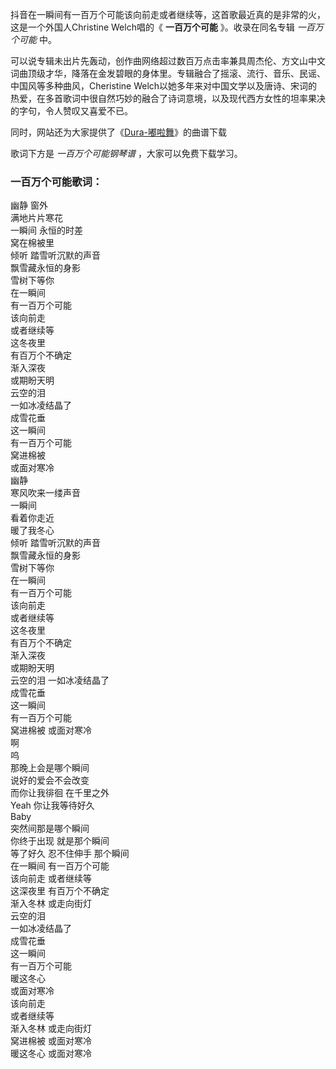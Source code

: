 

抖音在一瞬间有一百万个可能该向前走或者继续等，这首歌最近真的是非常的火，这是一个外国人Christine Welch唱的《 **一百万个可能**
》。收录在同名专辑 _一百万个可能_ 中。

可以说专辑未出片先轰动，创作曲网络超过数百万点击率兼具周杰伦、方文山中文词曲顶级才华，降落在金发碧眼的身体里。专辑融合了摇滚、流行、音乐、民谣、中国风等多种曲风，Cheristine
Welch以她多年来对中国文学以及唐诗、宋词的热爱，在多首歌词中很自然巧妙的融合了诗词意境，以及现代西方女性的坦率果决的字句，令人赞叹又喜爱不已。

同时，网站还为大家提供了《[Dura-嘟啦舞](Music-9508-Dura-嘟啦舞-极简好听-西班牙神曲.html "Dura-嘟啦舞")》的曲谱下载

歌词下方是 _一百万个可能钢琴谱_ ，大家可以免费下载学习。

### 一百万个可能歌词：

幽静 窗外  
满地片片寒花  
一瞬间 永恒的时差  
窝在棉被里  
倾听 踏雪听沉默的声音  
飘雪藏永恒的身影  
雪树下等你  
在一瞬间  
有一百万个可能  
该向前走  
或者继续等  
这冬夜里  
有百万个不确定  
渐入深夜  
或期盼天明  
云空的泪  
一如冰凌结晶了  
成雪花垂  
这一瞬间  
有一百万个可能  
窝进棉被  
或面对寒冷  
幽静  
寒风吹来一缕声音  
一瞬间  
看着你走近  
暖了我冬心  
倾听 踏雪听沉默的声音  
飘雪藏永恒的身影  
雪树下等你  
在一瞬间  
有一百万个可能  
该向前走  
或者继续等  
这冬夜里  
有百万个不确定  
渐入深夜  
或期盼天明  
云空的泪 一如冰凌结晶了  
成雪花垂  
这一瞬间  
有一百万个可能  
窝进棉被 或面对寒冷  
啊  
呜  
那晚上会是哪个瞬间  
说好的爱会不会改变  
而你让我徘徊 在千里之外  
Yeah 你让我等待好久  
Baby  
突然间那是哪个瞬间  
你终于出现 就是那个瞬间  
等了好久 忍不住伸手 那个瞬间  
在一瞬间 有一百万个可能  
该向前走 或者继续等  
这深夜里 有百万个不确定  
渐入冬林 或走向街灯  
云空的泪  
一如冰凌结晶了  
成雪花垂  
这一瞬间  
有一百万个可能  
暖这冬心  
或面对寒冷  
该向前走  
或者继续等  
渐入冬林 或走向街灯  
窝进棉被 或面对寒冷  
暖这冬心 或面对寒冷

